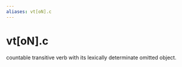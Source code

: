 ```yaml
---
aliases: vt[oN].c
---
```

# vt[oN].c

countable transitive verb with its lexically determinate omitted object.